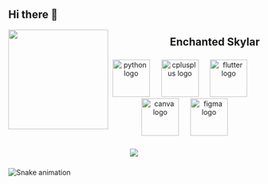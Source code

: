 ## Hi there 👋
<img align="left" height="200" src="https://lh3.googleusercontent.com/TqY2nY18TiaMtCsb2xh_f0u5XaClYfaSiG03wzSdBwgt04EYoLk36Kg5cbZkd9MVLs7rtZB6huF_L-XlQC3rQxA=w1280"  />

###

<h2 align="right">Enchanted Skylar</h2>

###

<div align="center">
  <img src="https://cdn.jsdelivr.net/gh/devicons/devicon/icons/python/python-original-wordmark.svg" height="75" alt="python logo"  />
  <img width="15" />
  <img src="https://cdn.jsdelivr.net/gh/devicons/devicon/icons/cplusplus/cplusplus-plain.svg" height="75" alt="cplusplus logo"  />
  <img width="15" />
  <img src="https://cdn.jsdelivr.net/gh/devicons/devicon/icons/flutter/flutter-plain.svg" height="75" alt="flutter logo"  />
  <img width="15" />
  <img src="https://cdn.jsdelivr.net/gh/devicons/devicon/icons/canva/canva-original.svg" height="75" alt="canva logo"  />
  <img width="15" />
  <img src="https://cdn.jsdelivr.net/gh/devicons/devicon/icons/figma/figma-original.svg" height="75" alt="figma logo"  />
</div>

###

<div align="center">
  <img src="https://profile-counter.glitch.me/Enchanted-Skylar/count.svg?"  />
</div>

###

<img src="https://raw.githubusercontent.com/Enchanted-Skylar/Enchanted-Skylar/output/snake.svg" alt="Snake animation" />

###
<!--
**Enchanted-Skylar/Enchanted-Skylar** is a ✨ _special_ ✨ repository because its `README.md` (this file) appears on your GitHub profile.

Here are some ideas to get you started:

- 🔭 I’m currently working on ...
- 🌱 I’m currently learning ...
- 👯 I’m looking to collaborate on ...
- 🤔 I’m looking for help with ...
- 💬 Ask me about ...
- 📫 How to reach me: ...
- 😄 Pronouns: ...
- ⚡ Fun fact: ...
-->
